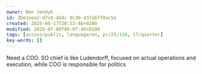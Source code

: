 ```yaml
---
owner: Ben Jendyk
id: 3be1eea2-d7c9-4d4c-9c36-437abff0ac5e
created: 2025-06-17T20:53:46+0200
modified: 2025-07-08T06:07:48+0200
tags: [access/public, language/en, pr/25/116, tf/quarter]
key-words: []
---
```


Need a COO. SO chief is like Ludendorff, focused on actual operations and execution, while COO is responsible for politics